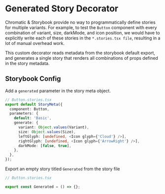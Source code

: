 # Generated Story Decorator

Chromatic & Storybook provide no way to programmatically define stories for multiple variants. For example, to test the `Button` component with every combination of variant, size, darkMode, and icon position, we would have to explicitly write each of these stories in the `*.stories.tsx file`, resulting in a lot of manual overhead work.

This custom decorator reads metadata from the storybook default export, and generates a single story that renders all combinations of props defined in the story metadata.

## Storybook Config

Add a `generated` parameter in the story meta object.

```ts
// Button.stories.tsx
export default StoryMeta({
  component: Button,
  parameters: {
    default: 'Basic',
    generate: {
      variant: Object.values(Variant),
      size: Object.values(Size),
      leftGlyph: [undefined, <Icon glyph={'Cloud'} />],
      rightGlyph: [undefined, <Icon glyph={'ArrowRight'} />],
      darkMode: [false, true],
    },
  },
});
```

Export an empty story titled `Generated` from the story file

```ts
// Button.stories.tsx

export const Generated = () => {};
```
